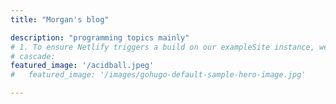 ```yaml
---
title: "Morgan's blog"

description: "programming topics mainly"
# 1. To ensure Netlify triggers a build on our exampleSite instance, we need to change a file in the exampleSite directory.
# cascade:
featured_image: '/acidball.jpeg'
#   featured_image: '/images/gohugo-default-sample-hero-image.jpg'

---
```

